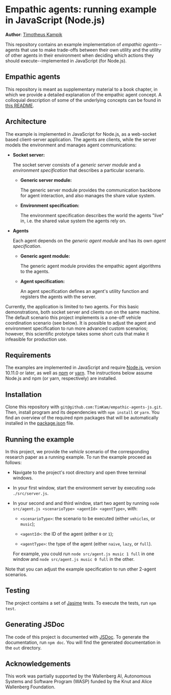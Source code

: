 # Empathic agents: running example in JavaScript (Node.js)
**Author**: [Timotheus Kampik](https://github.com/TimKam)

This repository contains an example implementation of *empathic agents*--agents that use to make trade-offs between their own utility and the utility of other agents in their environment when deciding which actions they should execute--implemented in JavaScript (for Node.js).

## Empathic agents
This repository is meant as supplementary material to a book chapter, in which we provide a detailed explanation of the empathic agent concept.
A colloquial description of some of the underlying concepts can be found in [this README](https://github.com/TimKam/empathic-jason/blob/master/README.md#empathic-agents).
 
## Architecture
The example is implemented in JavaScript for Node.js, as a web-socket based client-server application.
The agents are clients, while the server models the environment and manages agent communications:

*   **Socket server:**

    The socket server consists of a *generic server module* and a *environment specification* that describes a particular scenario.

    *   **Generic server module:**

        The generic server module provides the communication backbone for agent interaction, and also manages the share value system.


    *   **Environment specification:**

        The environment specification describes the world the agents "live" in, i.e. the shared value system the agents rely on.

*   **Agents**
    
    Each agent depends on the *generic agent module* and has its own *agent specification*.

    *   **Generic agent module:**

        The generic agent module provides the empathic agent algorithms to the agents.

    *   **Agent specification:**

        An agent specification defines an agent's utility function and registers the agents with the server.


Currently, the application is limited to two agents.
For this basic demonstrations, both socket server and clients run on the same machine.
The default scenario this project implements is a one-off vehicle coordination scenario (see below).
It is possible to adjust the agent and environment specification to run more advanced custom scenarios;
however, this scientific prototype takes some short cuts that make it infeasible for production use.

## Requirements
The examples are implemented in JavaScript and require [Node.js](https://nodejs.org/), version 10.11.0 or later, as well as [npm](https://www.npmjs.com/) or [yarn](https://yarnpkg.com).
The instructions below assume Node.js and npm (or yarn, respectively) are installed.

## Installation
Clone this repository with ``git@github.com:TimKam/empathic-agents-js.git``.
Then, install program and its dependencies with ``npm install`` or ``yarn``.
You find an overview of the required npm packages that will be automatically installed in the [package.json](./package.json) file.

## Running the example
In this project, we provide the *vehicle* scenario of the corresponding research paper as a running example.
To run the example proceed as follows:

*   Navigate to the project's root directory and open three terminal windows.

*   In your first window, start the environment server by executing ``node ./src/server.js``.

*   In your second and and third window, start two agent by running ``node src/agent.js <scenarioType> <agentId> <agentType>``, with:

    *   ``<scenarioType>``: the scenario to be executed (either ``vehicles``, or ``music``);

    *   ``<agentId>``: the ID of the agent (either ``0`` or ``1``);

    *   ``<agentType>``: the type of the agent (either ``naive``, ``lazy``, or ``full``).

    For example, you could run ``node src/agent.js music 1 full`` in one window and ``node src/agent.js music 0 full`` in the other.

Note that you can adjust the example specification to run other 2-agent scenarios.

## Testing
The project contains a set of [Jasime](https://jasmine.github.io/2.0/node.html) tests.
To execute the tests, run ``npm test``.

## Generating JSDoc
The code of this project is documented with [JSDoc](http://usejsdoc.org/).
To generate the documentation, run ``npm doc``.
You will find the generated documentation in the ``out`` directory.

## Acknowledgements
This work was partially supported by the Wallenberg AI, Autonomous Systems and Software Program (WASP) funded by the Knut and Alice Wallenberg Foundation.

<!--## References
*   [1] T. Kampik, J. C. Nieves, and H. Lindgren, “Towards empathic autonomous agents,” in 6th International Workshop on Engineering Multi-Agent Systems (EMAS 2018), Stockholm, 2018.-->
